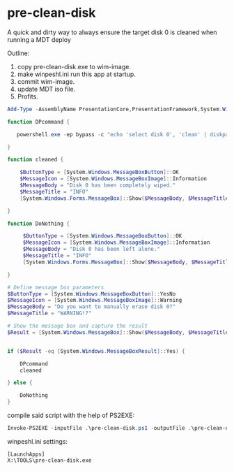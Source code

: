 # pre-clean-disk
A quick and dirty way to always ensure the target disk 0 is cleaned when running a MDT deploy

Outline:
1. copy pre-clean-disk.exe to wim-image.
2. make winpeshl.ini run this app at startup.
3. commit wim-image.
4. update MDT iso file.
5. Profits.

```powershell
Add-Type -AssemblyName PresentationCore,PresentationFramework,System.Windows.Forms

function DPcommand {

   powershell.exe -ep bypass -c "echo 'select disk 0', 'clean' | diskpart"

}

function cleaned {

    $ButtonType = [System.Windows.MessageBoxButton]::OK
    $MessageIcon = [System.Windows.MessageBoxImage]::Information
    $MessageBody = "Disk 0 has been completely wiped."
    $MessageTitle = "INFO"
    [System.Windows.Forms.MessageBox]::Show($MessageBody, $MessageTitle, $ButtonType, $MessageIcon)

}

function DoNothing {

     $ButtonType = [System.Windows.MessageBoxButton]::OK
     $MessageIcon = [System.Windows.MessageBoxImage]::Information
     $MessageBody = "Disk 0 has been left alone."
     $MessageTitle = "INFO"
     [System.Windows.Forms.MessageBox]::Show($MessageBody, $MessageTitle, $ButtonType, $MessageIcon)

}

# Define message box parameters
$ButtonType = [System.Windows.MessageBoxButton]::YesNo
$MessageIcon = [System.Windows.MessageBoxImage]::Warning
$MessageBody = "Do you want to manually erase disk 0?"
$MessageTitle = "WARNING!?"

# Show the message box and capture the result
$Result = [System.Windows.MessageBox]::Show($MessageBody, $MessageTitle, $ButtonType, $MessageIcon)


if ($Result -eq [System.Windows.MessageBoxResult]::Yes) {

    DPcommand
    cleaned

} else {

    DoNothing
}
```

compile said script with the help of PS2EXE:  
```powershell
Invoke-PS2EXE -inputFile .\pre-clean-disk.ps1 -outputFile .\pre-clean-disk.exe -NoOutput -NoConsole -Icon D:\system\icons\mdt.ico -title 'PCD v0.1' -description 'Simple binary to ask user at start of MDT deploy to erase disk 0' -company 'JML - @jockemedlinux' -product "PCD v0.1" -version "0.1" -copyright "COPYRIGHT" -trademark 'SE' -verbose
```

winpeshl.ini settings:  
```
[LaunchApps]
X:\TOOLS\pre-clean-disk.exe
```
